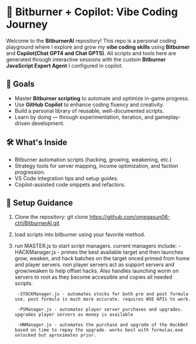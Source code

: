 # 🧠 Bitburner + Copilot: Vibe Coding Journey

Welcome to the **BitburnerAI** repository! This repo is a personal coding playground where I explore and grow my **vibe coding skills** using **Bitburner** and **Copilot(Chat GPT4 and Chat GPT5)**. All scripts and tools here are generated through interactive sessions with the custom **Bitburner JavaScript Expert Agent** I configured in copilot.

## 🎯 Goals

- Master **Bitburner scripting** to automate and optimize in-game progress.
- Use **GitHub Copilot** to enhance coding fluency and creativity.
- Build a personal library of reusable, well-documented scripts.
- Learn by doing — through experimentation, iteration, and gameplay-driven development.

## 🛠️ What's Inside

- Bitburner automation scripts (hacking, growing, weakening, etc.)
- Strategy tools for server mapping, income optimization, and faction progression.
- VS Code integration tips and setup guides.
- Copilot-assisted code snippets and refactors.

## 🚀 Setup Guidance

1. Clone the repository:
   git clone https://github.com/omegasun06-ctrl/BitburnerAI.git

2. load scripts into bitburner using your favorite method.

3. run MASTER.js to start script managers.
        current managers include: 
        -HACKManager.js - primes the best available target and then launches grow, weaken, and hack batches on the target onced primed from home and player servers. non player servers act as support servers and grow/weaken to help offset hacks. Also handles launching worm on servers to root as they become accessible and copies all needed scripts.
        
        -STOCKManager.js - automates stocks for both pre and post formula use. post formula is much more accurate. requires WSE APIs to work.
        
        -PSManager.js - automates player server purchases and upgrades. upgrades player servers as money is available
        
        -HNManager.js - automates the purchase and upgrade of the HackNet based on time to repay the upgrade. works best with formulas.exe unlocked but aproximates prior.